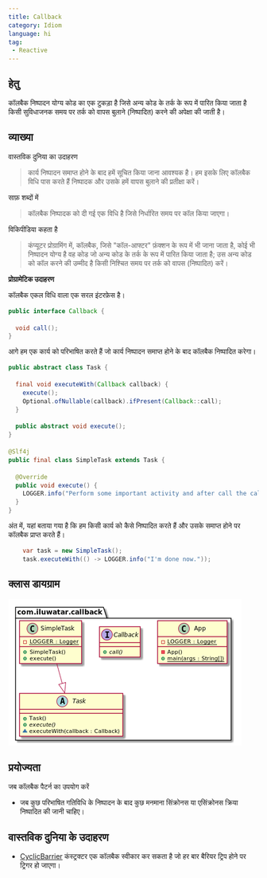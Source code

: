 ```yaml
---
title: Callback
category: Idiom
language: hi
tag:
 - Reactive
---
```


## हेतु

कॉलबैक निष्पादन योग्य कोड का एक टुकड़ा है जिसे अन्य कोड के तर्क के रूप में पारित किया जाता है
किसी सुविधाजनक समय पर तर्क को वापस बुलाने (निष्पादित) करने की अपेक्षा की जाती है।

## व्याख्या

वास्तविक दुनिया का उदाहरण

>कार्य निष्पादन समाप्त होने के बाद हमें सूचित किया जाना आवश्यक है। हम इसके लिए कॉलबैक विधि पास करते हैं
> निष्पादक और उसके हमें वापस बुलाने की प्रतीक्षा करें।

साफ़ शब्दों में

> कॉलबैक निष्पादक को दी गई एक विधि है जिसे निर्धारित समय पर कॉल किया जाएगा।

विकिपीडिया कहता है

> कंप्यूटर प्रोग्रामिंग में, कॉलबैक, जिसे "कॉल-आफ्टर" फ़ंक्शन के रूप में भी जाना जाता है, कोई भी निष्पादन योग्य है
> वह कोड जो अन्य कोड के तर्क के रूप में पारित किया जाता है; उस अन्य कोड को कॉल करने की उम्मीद है
> किसी निश्चित समय पर तर्क को वापस (निष्पादित) करें।

**प्रोग्रामेटिक उदाहरण**

कॉलबैक एकल विधि वाला एक सरल इंटरफ़ेस है।

```java
public interface Callback {

  void call();
}
```

आगे हम एक कार्य को परिभाषित करते हैं जो कार्य निष्पादन समाप्त होने के बाद कॉलबैक निष्पादित करेगा।

```java
public abstract class Task {

  final void executeWith(Callback callback) {
    execute();
    Optional.ofNullable(callback).ifPresent(Callback::call);
  }

  public abstract void execute();
}

@Slf4j
public final class SimpleTask extends Task {

  @Override
  public void execute() {
    LOGGER.info("Perform some important activity and after call the callback method.");
  }
}
```

अंत में, यहां बताया गया है कि हम किसी कार्य को कैसे निष्पादित करते हैं और उसके समाप्त होने पर कॉलबैक प्राप्त करते हैं।

```java
    var task = new SimpleTask();
    task.executeWith(() -> LOGGER.info("I'm done now."));
```

## क्लास डायग्राम

![alt text](../../../callback/etc/callback.png "Callback")

## प्रयोज्यता

जब कॉलबैक पैटर्न का उपयोग करें

* जब कुछ परिभाषित गतिविधि के निष्पादन के बाद कुछ मनमाना सिंक्रोनस या एसिंक्रोनस क्रिया निष्पादित की जानी चाहिए।

## वास्तविक दुनिया के उदाहरण

* [CyclicBarrier](http://docs.oracle.com/javase/7/docs/api/java/util/concurrent/CyclicBarrier.html#CyclicBarrier%28int,%20java.lang.Runnable%29) कंस्ट्रक्टर एक कॉलबैक स्वीकार कर सकता है जो हर बार बैरियर ट्रिप होने पर ट्रिगर हो जाएगा।
